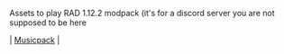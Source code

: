 Assets to play RAD 1.12.2 modpack (it's for a discord server you are not supposed to be here

| [Musicpack](https://github.com/b1ackboidexe/radmodassets/files/9840006/BDcraft.Sounds.MC112.zip) |
